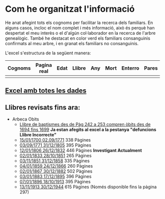 # Com he organitzat l'informació

He anat afegint tots els cognoms per facilitar la recerca dels familiars. En alguns casos, incloc el nom complet i més informació, això és perquè han despertat el meu interès o el d'algún col·laborador en la recerca de l'arbre genealògic. També he destacat en color verd els familiars consanguinis confirmats al meu arbre, i en granat els familiars no consanguinis.

L'excel s'estructura de la següent manera:

| Cognoms  | Pagina real | Edat | Llibre | Any | Mort | Enterro | Pares | Parella | Causa | Classe enterro | Ofici |
| -------- | ----------- | ---- | ------ | --- | ---- | ------- | ----- | ------- | ----- | -------------- | ----- |
|          |             |      |        |     |      |         |       |         |       |                |       |


## [Excel amb totes les dades](https://github.com/arbreFamiliar/DadesGenerals/blob/master/Bisbats/Catalunya/Tarragona/Arbeca/Sacraments/Obits/Excel/Index_llibres_Digitals-Obits.xlsx)


## Llibres revisats fins ara:

- Arbeca Obits
  - [Llibre de baptismes des de Pàg 242 a 253 compren òbits des de 1694 fins 1699](https://arxiuenlinia.ahat.cat/Document/0000013892#imatge-242) **Ja estan afegits al excel a la pestanya "defuncions Llibre Incorrecte"**
  - [15/01/1700 02.09/1771](https://arxiuenlinia.ahat.cat/Document/0000019917) 338 Pàgines
  - [03/09/1771 31/12/1805](https://arxiuenlinia.ahat.cat/Document/0000019919) 395 Pàgines
  - [12/01/1806 26/12/1832](https://arxiuenlinia.ahat.cat/Document/0000019907) 446 Pàgines **Investigant Actualment**
  - [02/01/1833 28/10/1851](https://arxiuenlinia.ahat.cat/Document/0000019908) 265 Pàgines
  - [03/11/1851 31/12/1858](https://arxiuenlinia.ahat.cat/Document/0000019909) 335 Pàgines
  - [04/01/1859 24/12/1866](https://arxiuenlinia.ahat.cat/Document/0000019904) 260 Pàgines
  - [02/01/1867 30/12/1882](https://arxiuenlinia.ahat.cat/Document/0000019905) 502 Pàgines
  - [03/01/1883 17/12/1895](https://arxiuenlinia.ahat.cat/Document/0000019914) 396 Pàgines
  - [07/01/1896 18/10/1913](https://arxiuenlinia.ahat.cat/Document/0000019916) 395 Pàgines
  - [13/11/1913 30/12/1944](https://arxiuenlinia.ahat.cat/Document/0000019915) 615 Pàgines (Només disponible fins la pàgina 297)
